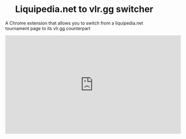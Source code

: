 <h1 align="center" id="title">Liquipedia.net to vlr.gg switcher</h1>

<p id="description">A Chrome extension that allows you to switch from a liquipedia.net tournament page to its vlr.gg counterpart</p>

<iframe width="560" height="315" src="https://www.youtube.com/embed/UQxoZbHHjRs?si=7cWkOthw7YXs-a46" title="YouTube video player" frameborder="0" allow="accelerometer; autoplay; clipboard-write; encrypted-media; gyroscope; picture-in-picture; web-share" referrerpolicy="strict-origin-when-cross-origin" allowfullscreen>
